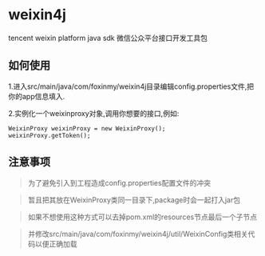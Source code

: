 weixin4j
========

tencent weixin platform java sdk 微信公众平台接口开发工具包

如何使用
--------

1.进入src/main/java/com/foxinmy/weixin4j目录编辑config.properties文件,把你的app信息填入.</br>

2.实例化一个weixinproxy对象,调用你想要的接口,例如:

    WeixinProxy weixinProxy = new WeixinProxy();
    weixinProxy.getToken();


注意事项
--------
> 为了避免引入到工程造成config.properties配置文件的冲突

> 暂且把其放在WeixinProxy类同一目录下,package时会一起打入jar包

> 如果不想使用这种方式可以去掉pom.xml的resources节点最后一个子节点

> 并修改src/main/java/com/foxinmy/weixin4j/util/WeixinConfig类相关代码以便正确加载
